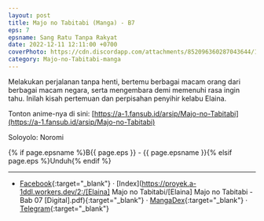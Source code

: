 ```yaml
---
layout: post
title: Majo no Tabitabi (Manga) - B7
eps: 7
epsname: Sang Ratu Tanpa Rakyat
date: 2022-12-11 12:11:00 +0700
coverPhoto: https://cdn.discordapp.com/attachments/852096360287043644/1075786877661106177/bab7.png
category: Majo-no-Tabitabi-manga
---
```


Melakukan perjalanan tanpa henti, bertemu berbagai macam orang dari berbagai macam negara, serta mengembara demi memenuhi rasa ingin tahu. Inilah kisah pertemuan dan perpisahan penyihir kelabu Elaina.

Tonton anime-nya di sini: [https://a-1.fansub.id/arsip/Majo-no-Tabitabi](https://a-1.fansub.id/arsip/Majo-no-Tabitabi)

Soloyolo: Noromi

{% if page.epsname %}B{{ page.eps }} - {{ page.epsname }}{% elsif page.eps %}Unduh{% endif %}

---
- [Facebook](https://www.facebook.com/a1fansub/posts/pfbid0kgX8FV2SadwqqvENmpCWfKhT1Y8mK4j7LVMhEiDpNQeJXjLR1BSkTF5A4prTktkXl){:target="_blank"} &middot; [Index](https://proyek.a-1ddl.workers.dev/2:/[Elaina] Majo no Tabitabi/[Elaina] Majo no Tabitabi - Bab 07 [Digital].pdf){:target="_blank"} &middot; [MangaDex](https://mangadex.org/chapter/7feae4f0-188f-4919-949d-bbf4ba019930){:target="_blank"} &middot; [Telegram](https://t.me/a1fansubweeklies/224){:target="_blank"}